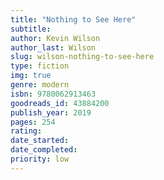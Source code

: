 ```yaml
---
title: "Nothing to See Here"
subtitle: 
author: Kevin Wilson
author_last: Wilson
slug: wilson-nothing-to-see-here
type: fiction
img: true
genre: modern
isbn: 9780062913463
goodreads_id: 43884200
publish_year: 2019
pages: 254
rating: 
date_started:
date_completed:
priority: low
---
```

